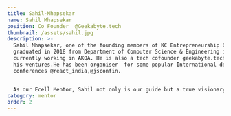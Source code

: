 ```yaml
---
title: Sahil-Mhapsekar
name: Sahil Mhapsekar
position: Co Founder  @Geekabyte.tech
thumbnail: /assets/sahil.jpg
description: >-
  Sahil Mhapsekar, one of the founding members of KC Entrepreneurship Cell,
  graduated in 2018 from Department of Computer Science & Engineering is
  currently working in AKQA. He is also a tech cofounder geekabyte.tech one of
  his ventures.He has been organiser  for some popular International developer
  conferences @react_india,@jsconfin. 


  As our Ecell Mentor, Sahil not only is our guide but a true visionary and motivation behind every successful projects and startups. He is a perfect example of how a leader should be! 
category: mentor
order: 2
---
```

